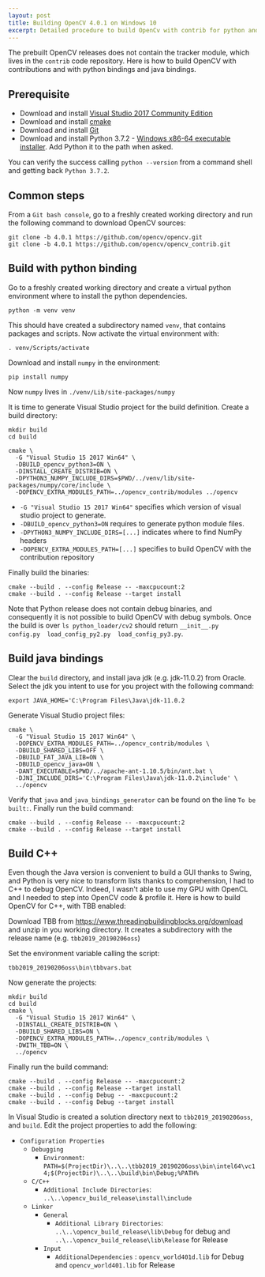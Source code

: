 ```yaml
---
layout: post
title: Building OpenCV 4.0.1 on Windows 10
excerpt: Detailed procedure to build OpenCv with contrib for python and java.
---
```


The prebuilt OpenCV releases does not contain the tracker module, which lives in
the `contrib` code repository. Here is how to build OpenCV with contributions
and with python bindings and java bindings.

## Prerequisite

- Download and install [Visual Studio 2017 Community Edition](https://visualstudio.microsoft.com/en/downloads)
- Download and install [cmake](https://cmake.org/download/)
- Download and install [Git](https://git-scm.com/download/win)
- Download and install Python 3.7.2 - [Windows x86-64 executable installer](https://www.python.org/ftp/python/3.7.2/python-3.7.2-amd64.exe). Add Python it to the path when asked.

You can verify the success calling `python --version` from a command shell and
getting back `Python 3.7.2`.

## Common steps

From a `Git bash console`, go to a freshly created working directory and run the
following command to download OpenCV sources:

```
git clone -b 4.0.1 https://github.com/opencv/opencv.git
git clone -b 4.0.1 https://github.com/opencv/opencv_contrib.git
```

## Build with python binding

Go to a freshly created working directory and create a virtual python
environment where to install the python dependencies.

```
python -m venv venv
```

This should have created a subdirectory named `venv`, that contains packages
and scripts. Now activate the virtual environment with:

```
. venv/Scripts/activate
```

Download and install `numpy` in the environment:

```
pip install numpy
```

Now `numpy` lives in `./venv/Lib/site-packages/numpy`

It is time to generate Visual Studio project for the build definition. Create
a build directory:

```
mkdir build
cd build

cmake \
  -G "Visual Studio 15 2017 Win64" \
  -DBUILD_opencv_python3=ON \
  -DINSTALL_CREATE_DISTRIB=ON \
  -DPYTHON3_NUMPY_INCLUDE_DIRS=$PWD/../venv/lib/site-packages/numpy/core/include \
  -DOPENCV_EXTRA_MODULES_PATH=../opencv_contrib/modules ../opencv
```

 - `-G "Visual Studio 15 2017 Win64"` specifies which version of visual studio project to generate.
 - `-DBUILD_opencv_python3=ON` requires to generate python module files.
 - `-DPYTHON3_NUMPY_INCLUDE_DIRS=[...]` indicates where to find NumPy headers
 - `-DOPENCV_EXTRA_MODULES_PATH=[...]` specifies to build OpenCV with the contribution repository

Finally build the binaries:

```
cmake --build . --config Release -- -maxcpucount:2
cmake --build . --config Release --target install
```

Note that Python release does not contain debug binaries, and consequently it is
not possible to build OpenCV with debug symbols. Once the build is over
`ls python_loader/cv2` should return
`__init__.py  config.py  load_config_py2.py  load_config_py3.py`.

## Build java bindings

Clear the `build` directory, and install java jdk (e.g. jdk-11.0.2) from Oracle.
Select the jdk you intent to use for you project with the following command:

```
export JAVA_HOME='C:\Program Files\Java\jdk-11.0.2
```

Generate Visual Studio project files:

```
cmake \
  -G "Visual Studio 15 2017 Win64" \
  -DOPENCV_EXTRA_MODULES_PATH=../opencv_contrib/modules \
  -DBUILD_SHARED_LIBS=OFF \
  -DBUILD_FAT_JAVA_LIB=ON \
  -DBUILD_opencv_java=ON \
  -DANT_EXECUTABLE=$PWD/../apache-ant-1.10.5/bin/ant.bat \
  -DJNI_INCLUDE_DIRS='C:\Program Files\Java\jdk-11.0.2\include' \
  ../opencv
```

Verify that `java` and `java_bindings_generator` can be found on the line
` To be built: `. Finally run the build command:

```
cmake --build . --config Release -- -maxcpucount:2
cmake --build . --config Release --target install
```

## Build C++

Even though the Java version is convenient to build a GUI thanks to Swing, and
Python is very nice to transform lists thanks to comprehension, I had to C++
to debug OpenCV.  Indeed, I wasn't able to use my GPU with OpenCL and I needed
to step into OpenCV code & profile it. Here is how to build OpenCV for C++, with
TBB enabled:

Download TBB from https://www.threadingbuildingblocks.org/download and unzip in
you working directory. It creates a subdirectory with the release name (e.g.
`tbb2019_20190206oss`)

Set the environment variable calling the script:
```
tbb2019_20190206oss\bin\tbbvars.bat
```

Now generate the projects:

```
mkdir build
cd build
cmake \
  -G "Visual Studio 15 2017 Win64" \
  -DINSTALL_CREATE_DISTRIB=ON \
  -DBUILD_SHARED_LIBS=ON \
  -DOPENCV_EXTRA_MODULES_PATH=../opencv_contrib/modules \
  -DWITH_TBB=ON \
  ../opencv
```

Finally run the build command:

```
cmake --build . --config Release -- -maxcpucount:2
cmake --build . --config Release --target install
cmake --build . --config Debug -- -maxcpucount:2
cmake --build . --config Debug --target install
```

In Visual Studio is created a solution directory next to `tbb2019_20190206oss`,
and `build`. Edit the project properties to add the following:

- `Configuration Properties`
  - `Debugging`
    - `Environment`: `PATH=$(ProjectDir)\..\..\tbb2019_20190206oss\bin\intel64\vc14;$(ProjectDir)\..\..\build\bin\Debug;%PATH%`
  - `C/C++`
    - `Additional Include Directories`: `..\..\opencv_build_release\install\include`
  - `Linker`
    - `General`
      - `Additional Library Directories`: `..\..\opencv_build_release\lib\Debug` for debug and `..\..\opencv_build_release\lib\Release` for Release
    - `Input`
      - `AdditionalDependencies` : `opencv_world401d.lib` for Debug and `opencv_world401.lib` for Release
